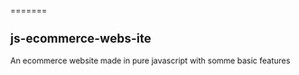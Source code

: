 =======
## js-ecommerce-webs-ite
An ecommerce website made in pure javascript with somme basic features
